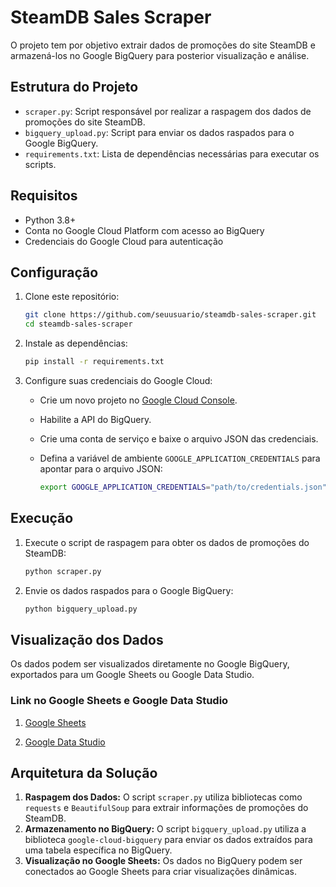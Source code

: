 # SteamDB Sales Scraper

O projeto tem por objetivo extrair dados de promoções do site SteamDB e armazená-los no Google BigQuery para posterior visualização e análise.

## Estrutura do Projeto

- `scraper.py`: Script responsável por realizar a raspagem dos dados de promoções do site SteamDB.
- `bigquery_upload.py`: Script para enviar os dados raspados para o Google BigQuery.
- `requirements.txt`: Lista de dependências necessárias para executar os scripts.

## Requisitos

- Python 3.8+
- Conta no Google Cloud Platform com acesso ao BigQuery
- Credenciais do Google Cloud para autenticação

## Configuração

1. Clone este repositório:

    ```bash
    git clone https://github.com/seuusuario/steamdb-sales-scraper.git
    cd steamdb-sales-scraper
    ```

2. Instale as dependências:

    ```bash
    pip install -r requirements.txt
    ```

3. Configure suas credenciais do Google Cloud:

    - Crie um novo projeto no [Google Cloud Console](https://console.cloud.google.com/).
    - Habilite a API do BigQuery.
    - Crie uma conta de serviço e baixe o arquivo JSON das credenciais.
    - Defina a variável de ambiente `GOOGLE_APPLICATION_CREDENTIALS` para apontar para o arquivo JSON:

      ```bash
      export GOOGLE_APPLICATION_CREDENTIALS="path/to/credentials.json"
      ```

## Execução

1. Execute o script de raspagem para obter os dados de promoções do SteamDB:

    ```bash
    python scraper.py
    ```

2. Envie os dados raspados para o Google BigQuery:

    ```bash
    python bigquery_upload.py
    ```

## Visualização dos Dados

Os dados podem ser visualizados diretamente no Google BigQuery, exportados para um Google Sheets ou Google Data Studio.

### Link no Google Sheets e Google Data Studio

<!-- 1. [Google Sheets](https://docs.google.com/spreadsheets/d/e/2PACX-1vSA7wehUbLUoav79bJbNoSRczZiDtufYtRlomfQjvWTqO5xZ_0NNh6HpHEWUZdeNhm3vdGwAub1hMck/pubhtml) -->

1. <a href="https://docs.google.com/spreadsheets/d/e/2PACX-1vSA7wehUbLUoav79bJbNoSRczZiDtufYtRlomfQjvWTqO5xZ_0NNh6HpHEWUZdeNhm3vdGwAub1hMck/pubhtml" target="_blank">Google Sheets</a>

2. <a href="https://lookerstudio.google.com/reporting/7c18a400-aa79-46a2-afdc-f96b35fc63da" target="_blank">Google Data Studio</a>

## Arquitetura da Solução

1. **Raspagem dos Dados:** O script `scraper.py` utiliza bibliotecas como `requests` e `BeautifulSoup` para extrair informações de promoções do SteamDB.
2. **Armazenamento no BigQuery:** O script `bigquery_upload.py` utiliza a biblioteca `google-cloud-bigquery` para enviar os dados extraídos para uma tabela específica no BigQuery.
3. **Visualização no Google Sheets:** Os dados no BigQuery podem ser conectados ao Google Sheets para criar visualizações dinâmicas.
